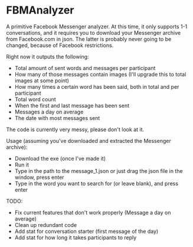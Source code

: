 # FBMAnalyzer

A primitive Facebook Messenger analyzer. At this time, it only supports 1-1 conversations, and it requires you to download your Messenger archive from Facebook.com in json. The latter is probably never going to be changed, because of Facebook restrictions.

Right now it outputs the following:
* Total amount of sent words and messages per participant
* How many of those messages contain images (I'll upgrade this to total images at some point)
* How many times a certain word has been said, both in total and per participant
* Total word count
* When the first and last message has been sent
* Messages a day on average
* The date with most messages sent

The code is currently very messy, please don't look at it.

Usage (assuming you've downloaded and extracted the Messenger archive):
* Download the exe (once I've made it)
* Run it
* Type in the path to the message_1.json or just drag the json file in the window, press enter
* Type in the word you want to search for (or leave blank), and press enter

TODO:
* Fix current features that don't work properly (Message a day on average)
* Clean up redundant code
* Add stat for conversation starter (first message of the day)
* Add stat for how long it takes participants to reply
